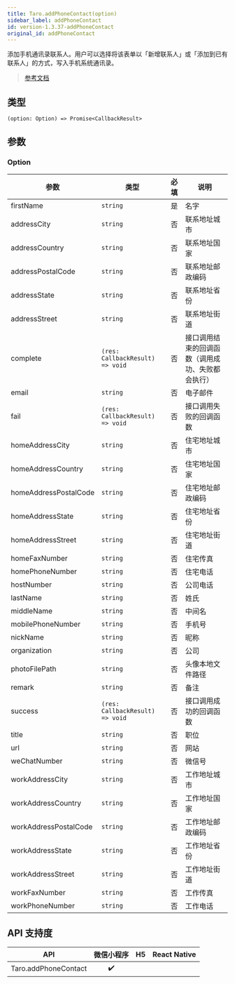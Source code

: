 ```yaml
---
title: Taro.addPhoneContact(option)
sidebar_label: addPhoneContact
id: version-1.3.37-addPhoneContact
original_id: addPhoneContact
---
```


添加手机通讯录联系人。用户可以选择将该表单以「新增联系人」或「添加到已有联系人」的方式，写入手机系统通讯录。

> [参考文档](https://developers.weixin.qq.com/miniprogram/dev/api/device/contact/wx.addPhoneContact.html)

## 类型

```tsx
(option: Option) => Promise<CallbackResult>
```

## 参数

### Option

| 参数 | 类型 | 必填 | 说明 |
| --- | --- | :---: | --- |
| firstName | `string` | 是 | 名字 |
| addressCity | `string` | 否 | 联系地址城市 |
| addressCountry | `string` | 否 | 联系地址国家 |
| addressPostalCode | `string` | 否 | 联系地址邮政编码 |
| addressState | `string` | 否 | 联系地址省份 |
| addressStreet | `string` | 否 | 联系地址街道 |
| complete | `(res: CallbackResult) => void` | 否 | 接口调用结束的回调函数（调用成功、失败都会执行） |
| email | `string` | 否 | 电子邮件 |
| fail | `(res: CallbackResult) => void` | 否 | 接口调用失败的回调函数 |
| homeAddressCity | `string` | 否 | 住宅地址城市 |
| homeAddressCountry | `string` | 否 | 住宅地址国家 |
| homeAddressPostalCode | `string` | 否 | 住宅地址邮政编码 |
| homeAddressState | `string` | 否 | 住宅地址省份 |
| homeAddressStreet | `string` | 否 | 住宅地址街道 |
| homeFaxNumber | `string` | 否 | 住宅传真 |
| homePhoneNumber | `string` | 否 | 住宅电话 |
| hostNumber | `string` | 否 | 公司电话 |
| lastName | `string` | 否 | 姓氏 |
| middleName | `string` | 否 | 中间名 |
| mobilePhoneNumber | `string` | 否 | 手机号 |
| nickName | `string` | 否 | 昵称 |
| organization | `string` | 否 | 公司 |
| photoFilePath | `string` | 否 | 头像本地文件路径 |
| remark | `string` | 否 | 备注 |
| success | `(res: CallbackResult) => void` | 否 | 接口调用成功的回调函数 |
| title | `string` | 否 | 职位 |
| url | `string` | 否 | 网站 |
| weChatNumber | `string` | 否 | 微信号 |
| workAddressCity | `string` | 否 | 工作地址城市 |
| workAddressCountry | `string` | 否 | 工作地址国家 |
| workAddressPostalCode | `string` | 否 | 工作地址邮政编码 |
| workAddressState | `string` | 否 | 工作地址省份 |
| workAddressStreet | `string` | 否 | 工作地址街道 |
| workFaxNumber | `string` | 否 | 工作传真 |
| workPhoneNumber | `string` | 否 | 工作电话 |

## API 支持度

| API | 微信小程序 | H5 | React Native |
| :---: | :---: | :---: | :---: |
| Taro.addPhoneContact | ✔️ |  |  |
